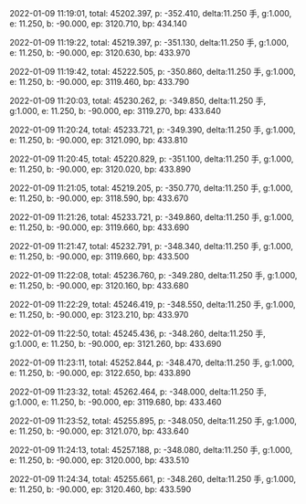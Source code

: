 2022-01-09 11:19:01, total: 45202.397, p: -352.410, delta:11.250 手, g:1.000, e: 11.250, b: -90.000, ep: 3120.710, bp: 434.140

2022-01-09 11:19:22, total: 45219.397, p: -351.130, delta:11.250 手, g:1.000, e: 11.250, b: -90.000, ep: 3120.630, bp: 433.970

2022-01-09 11:19:42, total: 45222.505, p: -350.860, delta:11.250 手, g:1.000, e: 11.250, b: -90.000, ep: 3119.460, bp: 433.790

2022-01-09 11:20:03, total: 45230.262, p: -349.850, delta:11.250 手, g:1.000, e: 11.250, b: -90.000, ep: 3119.270, bp: 433.640

2022-01-09 11:20:24, total: 45233.721, p: -349.390, delta:11.250 手, g:1.000, e: 11.250, b: -90.000, ep: 3121.090, bp: 433.810

2022-01-09 11:20:45, total: 45220.829, p: -351.100, delta:11.250 手, g:1.000, e: 11.250, b: -90.000, ep: 3120.020, bp: 433.890

2022-01-09 11:21:05, total: 45219.205, p: -350.770, delta:11.250 手, g:1.000, e: 11.250, b: -90.000, ep: 3118.590, bp: 433.670

2022-01-09 11:21:26, total: 45233.721, p: -349.860, delta:11.250 手, g:1.000, e: 11.250, b: -90.000, ep: 3119.660, bp: 433.690

2022-01-09 11:21:47, total: 45232.791, p: -348.340, delta:11.250 手, g:1.000, e: 11.250, b: -90.000, ep: 3119.660, bp: 433.500

2022-01-09 11:22:08, total: 45236.760, p: -349.280, delta:11.250 手, g:1.000, e: 11.250, b: -90.000, ep: 3120.160, bp: 433.680

2022-01-09 11:22:29, total: 45246.419, p: -348.550, delta:11.250 手, g:1.000, e: 11.250, b: -90.000, ep: 3123.210, bp: 433.970

2022-01-09 11:22:50, total: 45245.436, p: -348.260, delta:11.250 手, g:1.000, e: 11.250, b: -90.000, ep: 3121.260, bp: 433.690

2022-01-09 11:23:11, total: 45252.844, p: -348.470, delta:11.250 手, g:1.000, e: 11.250, b: -90.000, ep: 3122.650, bp: 433.890

2022-01-09 11:23:32, total: 45262.464, p: -348.000, delta:11.250 手, g:1.000, e: 11.250, b: -90.000, ep: 3119.680, bp: 433.460

2022-01-09 11:23:52, total: 45255.895, p: -348.050, delta:11.250 手, g:1.000, e: 11.250, b: -90.000, ep: 3121.070, bp: 433.640

2022-01-09 11:24:13, total: 45257.188, p: -348.080, delta:11.250 手, g:1.000, e: 11.250, b: -90.000, ep: 3120.000, bp: 433.510

2022-01-09 11:24:34, total: 45255.661, p: -348.260, delta:11.250 手, g:1.000, e: 11.250, b: -90.000, ep: 3120.460, bp: 433.590